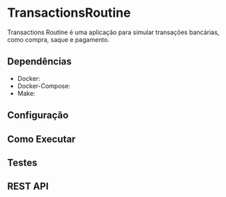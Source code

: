 # TransactionsRoutine
Transactions Routine é uma aplicação para simular transações bancárias, como compra, saque e pagamento.

## Dependências
- Docker: 
- Docker-Compose:
- Make:

## Configuração
## Como Executar
## Testes

## REST API